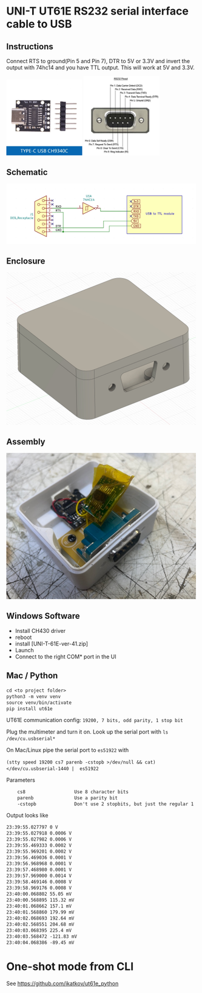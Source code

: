 # UNI-T UT61E RS232 serial interface cable to USB

## Instructions
Connect RTS to ground(Pin 5 and Pin 7), DTR to 5V or 3.3V and invert the output with 74hc14 and you have TTL output. This will work at 5V and 3.3V.

<img src="USB-to-TTL-Serial.png" width="200"/>
<img src="RS232-9-pin-pinout.jpg" width="200"/>

## Schematic
<img src="schematic.jpg" width="500"/>

## Enclosure
<img src="enclosure.jpg" width="500"/>

## Assembly
<img src="assembly.jpg" width="500"/>

## Windows Software
* Install CH430 driver
* reboot
* install [UNI-T-61E-ver-41.zip]
* Launch
* Connect to the right COM* port in the UI

## Mac / Python 

```
cd <to project folder>
python3 -m venv venv
source venv/bin/activate
pip install ut61e
```

UT61E communication config: `19200, 7 bits, odd parity, 1 stop bit`

Plug the multimeter and turn it on. Look up the serial port with `ls /dev/cu.usbserial*`

On Mac/Linux pipe the serial port to `es51922` with

`(stty speed 19200 cs7 parenb -cstopb >/dev/null && cat) </dev/cu.usbserial-1440 |  es51922`

Parameters
```
    cs8                  Use 8 character bits
    parenb               Use a parity bit
    -cstopb              Don't use 2 stopbits, but just the regular 1
```

Output looks like

```
23:39:55.027797 0 V
23:39:55.027918 0.0006 V
23:39:55.027982 0.0006 V
23:39:55.469333 0.0002 V
23:39:55.969201 0.0002 V
23:39:56.469036 0.0001 V
23:39:56.968968 0.0001 V
23:39:57.468980 0.0001 V
23:39:57.969000 0.0014 V
23:39:58.469146 0.0008 V
23:39:58.969176 0.0008 V
23:40:00.068802 55.05 mV
23:40:00.568895 115.32 mV
23:40:01.068662 157.1 mV
23:40:01.568860 179.99 mV
23:40:02.068693 192.64 mV
23:40:02.568551 204.68 mV
23:40:03.068395 225.4 mV
23:40:03.568472 -121.83 mV
23:40:04.068386 -89.45 mV
```

# One-shot mode from CLI
See https://github.com/ikatkov/ut61e_python